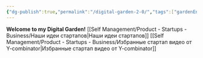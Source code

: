 ```yaml
---
{"dg-publish":true,"permalink":"/digital-garden-2-0/","tags":["gardenEntry"]}
---
```


**Welcome to my Digital Garden!**
[[Self Management/Product - Startups - Business/Наши идеи стартапов\|Наши идеи стартапов]]
[[Self Management/Product - Startups - Business/Избранные стартап видео от Y-combinator\|Избранные стартап видео от Y-combinator]]